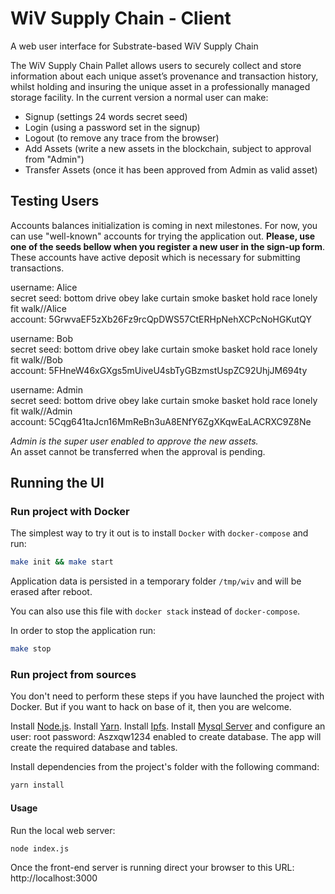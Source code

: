 # WiV Supply Chain - Client

A web user interface for Substrate-based WiV Supply Chain

The WiV Supply Chain Pallet allows users to securely collect and store information about each unique asset’s provenance and transaction history, whilst holding and insuring the unique asset in a professionally managed storage facility.
In the current version a normal user can make:
- Signup (settings 24 words secret seed)
- Login (using a password set in the signup)
- Logout (to remove any trace from the browser)
- Add Assets (write a new assets in the blockchain, subject to approval from "Admin")
- Transfer Assets (once it has been approved from Admin as valid asset)

## Testing Users

Accounts balances initialization is coming in next milestones. For now, you can use "well-known" accounts
for trying the application out. **Please, use one of the seeds bellow when you register a new user in the sign-up form**.
These accounts have active deposit which is necessary for submitting transactions.

username: Alice\
secret seed: bottom drive obey lake curtain smoke basket hold race lonely fit walk//Alice\
account: 5GrwvaEF5zXb26Fz9rcQpDWS57CtERHpNehXCPcNoHGKutQY

username: Bob\
secret seed: bottom drive obey lake curtain smoke basket hold race lonely fit walk//Bob\
account: 5FHneW46xGXgs5mUiveU4sbTyGBzmstUspZC92UhjJM694ty

username: Admin\
secret seed: bottom drive obey lake curtain smoke basket hold race lonely fit walk//Admin\
account: 5Cqg641taJcn16MmReBn3uA8ENfY6ZgXKqwEaLACRXC9Z8Ne

*Admin is the super user enabled to approve the new assets.*\
An asset cannot be transferred when the approval is pending.

## Running the UI

### Run project with Docker

The simplest way to try it out is to install `Docker` with `docker-compose` and run:

```sh
make init && make start
```

Application data is persisted in a temporary folder `/tmp/wiv` and will be erased after reboot.

You can also use this file with `docker stack` instead of `docker-compose`.

In order to stop the application run:

```sh
make stop
```

### Run project from sources

You don't need to perform these steps if you have launched the project with Docker.
But if you want to hack on base of it, then you are welcome.

Install [Node.js](https://nodejs.org/en/download/).
Install [Yarn](https://yarnpkg.com/lang/en/docs/install/).
Install [Ipfs](https://ipfs.io).
Install [Mysql Server](https://www.mysql.org) and configure an user: root password: Aszxqw1234 enabled to create database. 
The app will create the required database and tables.

Install dependencies from the project's folder with the following command:

```sh
yarn install
```

#### Usage
Run the local web server:

```sh
node index.js
```

Once the front-end server is running direct your browser to this URL:
http://localhost:3000
